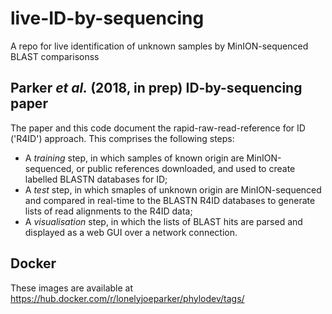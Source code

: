# live-ID-by-sequencing
A repo for live identification of unknown samples by MinION-sequenced BLAST comparisonss

## Parker *et al.* (2018, in prep) ID-by-sequencing paper
The paper and this code document the rapid-raw-read-reference for ID ('R4ID') approach. This comprises the following steps:

 - A *training* step, in which samples of known origin are MinION-sequenced, or public references downloaded, and used to create labelled BLASTN databases for ID;
 - A *test* step, in which smaples of unknown origin are MinION-sequenced and compared in real-time to the BLASTN R4ID databases to generate lists of read alignments to the R4ID data;
 - A *visualisation* step, in which the lists of BLAST hits are parsed and displayed as a web GUI over a network connection.

## Docker
These images are available at https://hub.docker.com/r/lonelyjoeparker/phylodev/tags/